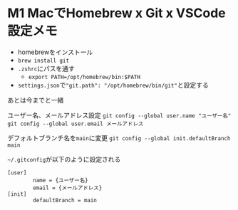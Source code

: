 # M1 MacでHomebrew x Git x VSCode設定メモ

- homebrewをインストール
- `brew install git`
- `.zshrc`にパスを通す
    - `export PATH=/opt/homebrew/bin:$PATH`
- `settings.json`で`"git.path": "/opt/homebrew/bin/git"`と設定する

あとは今までと一緒

ユーザー名、メールアドレス設定
`git config --global user.name "ユーザー名"`
`git config --global user.email メールアドレス`

デフォルトブランチ名を`main`に変更
`git config --global init.defaultBranch main`

`~/.gitconfig`が以下のように設定される

```
[user]
        name = {ユーザー名}
        email = {メールアドレス}
[init]
        defaultBranch = main 
```